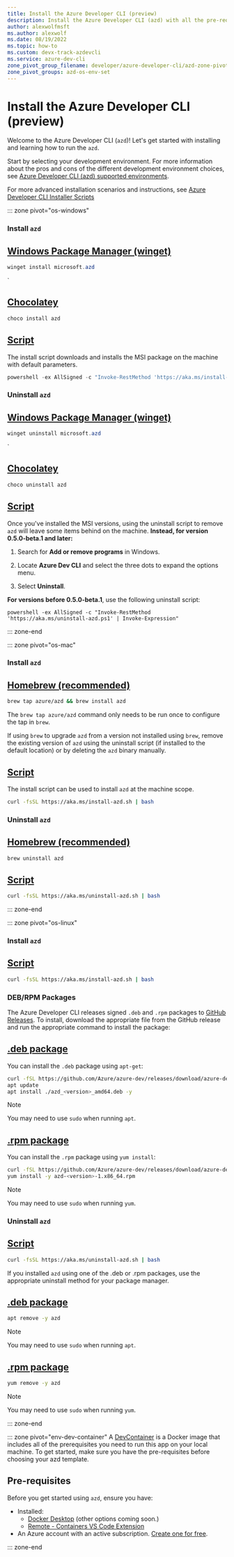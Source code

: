 ```yaml
---
title: Install the Azure Developer CLI (preview)
description: Install the Azure Developer CLI (azd) with all the pre-requisites for your local environment.
author: alexwolfmsft
ms.author: alexwolf
ms.date: 08/19/2022
ms.topic: how-to
ms.custom: devx-track-azdevcli
ms.service: azure-dev-cli
zone_pivot_group_filename: developer/azure-developer-cli/azd-zone-pivot-groups.json
zone_pivot_groups: azd-os-env-set
---
```


# Install the Azure Developer CLI (preview)

Welcome to the Azure Developer CLI (`azd`)! Let's get started with installing and learning how to run the `azd`.

Start by selecting your development environment. For more information about the pros and cons of the different development environment choices, see [Azure Developer CLI (azd) supported environments](overview.md#supported-development-environments).

For more advanced installation scenarios and instructions, see [Azure Developer CLI Installer Scripts](https://github.com/Azure/azure-dev/blob/main/cli/installer/README.md)

::: zone pivot="os-windows"
### Install `azd`
## [Windows Package Manager (winget)](#tab/install-winget-windows)

```powershell
winget install microsoft.azd
```
`
## [Chocolatey](#tab/install-choco-windows)

```powershell
choco install azd
```

## [Script](#tab/install-script-windows)

The install script downloads and installs the MSI package on the machine with default parameters.

```powershell
powershell -ex AllSigned -c "Invoke-RestMethod 'https://aka.ms/install-azd.ps1' | Invoke-Expression"
```

### Uninstall `azd`
## [Windows Package Manager (winget)](#tab/uninstall-winget-windows)

```powershell
winget uninstall microsoft.azd
```
`
## [Chocolatey](#tab/uninstall-choco-windows)

```powershell
choco uninstall azd
```

## [Script](#tab/uninstall-script-windows)
Once you've installed the MSI versions, using the uninstall script to remove `azd` will leave some items behind on the machine. **Instead, for version 0.5.0-beta.1 and later:** 

1. Search for **Add or remove programs** in Windows.

1. Locate **Azure Dev CLI** and select the three dots to expand the options menu.

1. Select **Uninstall**.

**For versions before 0.5.0-beta.1**, use the following uninstall script:

```azdeveloper
powershell -ex AllSigned -c "Invoke-RestMethod 'https://aka.ms/uninstall-azd.ps1' | Invoke-Expression"
```

::: zone-end 

::: zone pivot="os-mac"
### Install `azd`

## [Homebrew (recommended)](#tab/install-brew-mac)
```bash
brew tap azure/azd && brew install azd
```

The `brew tap azure/azd` command only needs to be run once to configure the tap in `brew`.

If using `brew` to upgrade `azd` from a version not installed using `brew`, remove the existing version of `azd` using the uninstall script (if installed to the default location) or by deleting the `azd` binary manually.

## [Script](#tab/install-script-mac)

The install script can be used to install `azd` at the machine scope.

```bash
curl -fsSL https://aka.ms/install-azd.sh | bash
```

### Uninstall `azd`

## [Homebrew (recommended)](#tab/uninstall-brew-mac)
```bash
brew uninstall azd
```

## [Script](#tab/uninstall-script-mac)

```bash
curl -fsSL https://aka.ms/uninstall-azd.sh | bash
```

::: zone-end

::: zone pivot="os-linux"

### Install `azd`

## [Script](#tab/install-script-linux)

```bash
curl -fsSL https://aka.ms/install-azd.sh | bash
```

### DEB/RPM Packages
The Azure Developer CLI releases signed `.deb` and `.rpm` packages to [GitHub Releases](https://github.com/Azure/azure-dev/releases). To install, download the appropriate file from the GitHub release and run the appropriate command to install the package:

## [.deb package](#tab/install-deb-linux)

You can install the `.deb` package using `apt-get`:

```bash 
curl -fSL https://github.com/Azure/azure-dev/releases/download/azure-dev-cli_<version>/azd_<version>_amd64.deb -o azd_<version>_amd64.deb
apt update 
apt install ./azd_<version>_amd64.deb -y
```

> [!NOTE]
> You may need to use `sudo` when running `apt`.

## [.rpm package](#tab/install-rpm-linux)

You can install the `.rpm` package using `yum install`:

```bash 
curl -fSL https://github.com/Azure/azure-dev/releases/download/azure-dev-cli_<version>/azd-<version>-1.x86_64.rpm -o azd-<version>-1.x86_64.rpm
yum install -y azd-<version>-1.x86_64.rpm 
```

> [!NOTE]
> You may need to use `sudo` when running `yum`.

### Uninstall `azd`

## [Script](#tab/uninstall-script-linux)

```bash
curl -fsSL https://aka.ms/uninstall-azd.sh | bash
```

If you installed `azd` using one of the .deb or .rpm packages, use the appropriate uninstall method for your package manager. 

## [.deb package](#tab/uninstall-deb-linux)
```bash 
apt remove -y azd
```
> [!NOTE]
> You may need to use `sudo` when running `apt`.

## [.rpm package](#tab/uninstall-rpm-linux)
```bash 
yum remove -y azd
```

> [!NOTE]
> You may need to use `sudo` when running `yum`.


::: zone-end

::: zone pivot="env-dev-container"
A [DevContainer](https://code.visualstudio.com/docs/remote/containers) is a Docker image that includes all of the prerequisites you need to run this app on your local machine. To get started, make sure you have the pre-requisites before choosing your azd template.

## Pre-requisites

Before you get started using `azd`, ensure you have:

- Installed:
  - [Docker Desktop](https://aka.ms/azure-dev/docker-install) (other options coming soon.)
  - [Remote - Containers VS Code Extension](https://marketplace.visualstudio.com/items?itemName=ms-vscode-remote.remote-containers)
- An Azure account with an active subscription. [Create one for free](https://azure.microsoft.com/free/?WT.mc_id=A261C142F).
  
::: zone-end